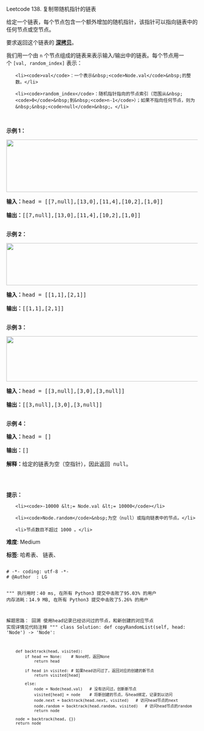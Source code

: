 Leetcode 138. 复制带随机指针的链表
<p>给定一个链表，每个节点包含一个额外增加的随机指针，该指针可以指向链表中的任何节点或空节点。</p>


<p>要求返回这个链表的&nbsp;<strong><a href="https://baike.baidu.com/item/深拷贝/22785317?fr=aladdin" target="_blank">深拷贝</a></strong>。&nbsp;</p>



<p>我们用一个由&nbsp;<code>n</code>&nbsp;个节点组成的链表来表示输入/输出中的链表。每个节点用一个&nbsp;<code>[val, random_index]</code>&nbsp;表示：</p>



<ul>

	<li><code>val</code>：一个表示&nbsp;<code>Node.val</code>&nbsp;的整数。</li>

	<li><code>random_index</code>：随机指针指向的节点索引（范围从&nbsp;<code>0</code>&nbsp;到&nbsp;<code>n-1</code>）；如果不指向任何节点，则为&nbsp;&nbsp;<code>null</code>&nbsp;。</li>

</ul>



<p>&nbsp;</p>



<p><strong>示例 1：</strong></p>



<p><img alt="" src="https://assets.leetcode-cn.com/aliyun-lc-upload/uploads/2020/01/09/e1.png" style="height: 138px; width: 680px;"></p>



<pre><strong>输入：</strong>head = [[7,null],[13,0],[11,4],[10,2],[1,0]]

<strong>输出：</strong>[[7,null],[13,0],[11,4],[10,2],[1,0]]

</pre>



<p><strong>示例 2：</strong></p>



<p><img alt="" src="https://assets.leetcode-cn.com/aliyun-lc-upload/uploads/2020/01/09/e2.png" style="height: 111px; width: 680px;"></p>



<pre><strong>输入：</strong>head = [[1,1],[2,1]]

<strong>输出：</strong>[[1,1],[2,1]]

</pre>



<p><strong>示例 3：</strong></p>



<p><strong><img alt="" src="https://assets.leetcode-cn.com/aliyun-lc-upload/uploads/2020/01/09/e3.png" style="height: 119px; width: 680px;"></strong></p>



<pre><strong>输入：</strong>head = [[3,null],[3,0],[3,null]]

<strong>输出：</strong>[[3,null],[3,0],[3,null]]

</pre>



<p><strong>示例 4：</strong></p>



<pre><strong>输入：</strong>head = []

<strong>输出：</strong>[]

<strong>解释：</strong>给定的链表为空（空指针），因此返回 null。

</pre>



<p>&nbsp;</p>



<p><strong>提示：</strong></p>



<ul>

	<li><code>-10000 &lt;= Node.val &lt;= 10000</code></li>

	<li><code>Node.random</code>&nbsp;为空（null）或指向链表中的节点。</li>

	<li>节点数目不超过 1000 。</li>

</ul>





 **难度**: Medium



 **标签**: 哈希表、 链表、 





<div class="hcb_wrap">
<pre class="prism undefined-numbers lang-python" data-lang="Python"><code>
# -*- coding: utf-8 -*-
# @Author  : LG

"""
执行用时：40 ms, 在所有 Python3 提交中击败了95.03% 的用户
内存消耗：14.9 MB, 在所有 Python3 提交中击败了5.26% 的用户

解题思路：
    回溯
    使用head记录已经访问过的节点，和新创建的对应节点
    实现详情见代码注释
"""
class Solution:
    def copyRandomList(self, head: 'Node') -> 'Node':

        def backtrack(head, visited):
            if head == None:    # None时，返回None
                return head

            if head in visited: # 如果head访问过了，返回对应的创建的新节点
                return visited[head]

            else:
                node = Node(head.val)   # 没有访问过，创新新节点
                visited[head] = node    # 将新创建的节点，与head绑定，记录到以访问
                node.next = backtrack(head.next, visited)   # 访问head节点的next
                node.random = backtrack(head.random, visited)   # 访问head节点的random
                return node

        node = backtrack(head, {})
        return node
</code></pre></div>
